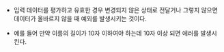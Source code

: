 - 입력 데이터를 평가하고 유효한 경우 변경되지 않은 상태로 전달거나 그렇지 않으면 데이터가 올바르지 않을 때 예외를 발생시키는 것이다.

- 예를 들어 만약 이름의 길이가 10자 이하여야 하는데 10자 이상 되면 에러를 발생시킨다.

